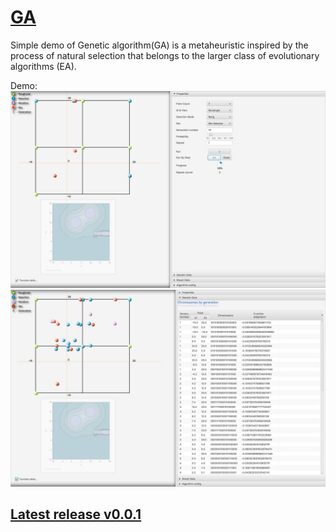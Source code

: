 [GA](https://en.wikipedia.org/wiki/Genetic_algorithm)
==
Simple demo of Genetic algorithm(GA) is a metaheuristic inspired by the process of natural selection that belongs to the larger class of evolutionary algorithms (EA). 

Demo: 
![](https://github.com/darkowl91/GA/blob/master/assets/demo1.jpg)
![](https://github.com/darkowl91/GA/blob/master/assets/demo2.jpg)


## [Latest release v0.0.1](https://github.com/darkowl91/GA/releases/tag/0.0.1)
